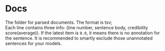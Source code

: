 # Docs

The folder for parsed documents. The format is tsv;  
Each line contains three info: (line number, sentence body, credibility score(average)).
If the latest item is `0.0`, it means there is no annotation for the sentence.
It is recommended to smartly exclude those unannotated sentences for your models.
